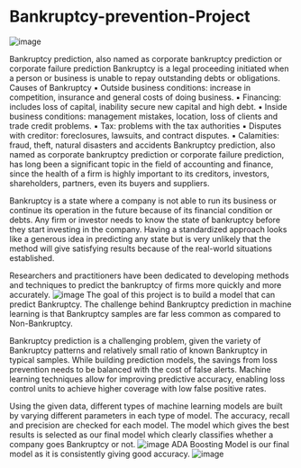 # Bankruptcy-prevention-Project

![image](https://user-images.githubusercontent.com/114068300/230830839-1b75c49f-aa13-48e1-95f6-cac3f1883dab.png)


Bankruptcy prediction, also named as corporate bankruptcy prediction or corporate failure prediction
Bankruptcy is a legal proceeding initiated when a person or business is unable to repay outstanding debts or obligations.
Causes of Bankruptcy
▪ Outside business conditions: increase in competition, insurance and general costs of doing business. 
▪ Financing: includes loss of capital, inability secure new capital and high debt. 
▪ Inside business conditions: management mistakes, location, loss of clients and trade credit problems. 
▪ Tax:  problems with the tax authorities
▪ Disputes with creditor: foreclosures, lawsuits, and contract disputes. 
▪ Calamities: fraud, theft, natural disasters and accidents
Bankruptcy prediction, also named as corporate bankruptcy prediction or corporate failure prediction, has long been a significant topic in the field of accounting and finance, since the health of a firm is highly important to its creditors, investors, shareholders, partners, even its buyers and suppliers.

Bankruptcy is a state where a company is not able to run its business or continue its operation in the future because of its financial condition or debts. Any firm or investor needs to know the state of bankruptcy before they start investing in the company. Having a standardized approach looks like a generous idea in predicting any state but is very unlikely that the method will give satisfying results because of the real-world situations established.

Researchers and practitioners have been dedicated to developing methods and techniques to predict the bankruptcy of firms more quickly and more accurately.
![image](https://user-images.githubusercontent.com/114068300/230825643-e20fbf32-e607-45ab-a100-d17b477be1d6.png)
The goal of this project is to build a model that can predict Bankruptcy. The challenge behind Bankruptcy prediction in machine learning is that Bankruptcy samples are far less common as compared to Non-Bankruptcy.

Bankruptcy prediction is a challenging problem, given the variety of Bankruptcy patterns and relatively small ratio of known Bankruptcy in typical samples. While building prediction models, the savings from loss prevention needs to be balanced with the cost of false alerts. Machine learning techniques allow for improving predictive accuracy, enabling loss control units to achieve higher coverage with low false positive rates.

Using the given data, different types of machine learning models are built by varying different parameters in each type of model. The accuracy, recall and precision are checked for each model. The model which gives the best results is selected as our final model which clearly classifies whether a company goes Bankruptcy or not.
![image](https://user-images.githubusercontent.com/114068300/230825670-68888e7a-93aa-467e-a136-2d3d0063560e.png)
ADA Boosting Model 
is our final model as it is consistently giving 
good accuracy.
![image](https://user-images.githubusercontent.com/114068300/230825714-b82b1578-95ec-40d7-b3e0-1df8bf688693.png)
